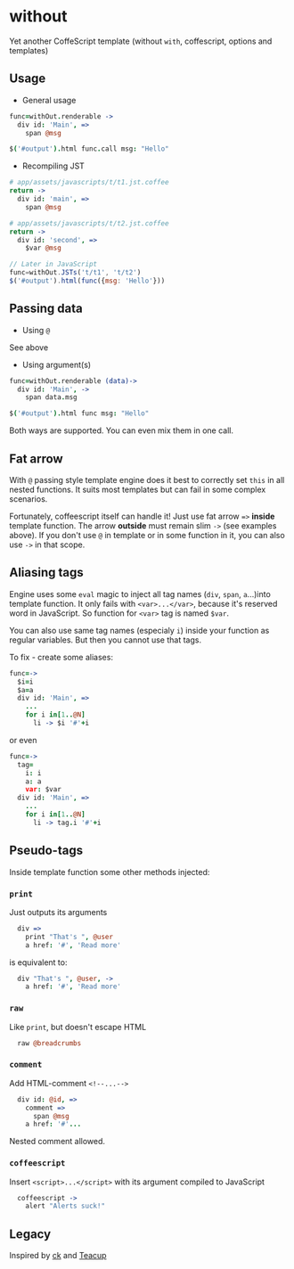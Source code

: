 # without

Yet another CoffeScript template (without `with`, coffescript, options and templates)

## Usage

* General usage

```coffee
func=withOut.renderable ->
  div id: 'Main', =>
    span @msg

$('#output').html func.call msg: "Hello"
```

* Recompiling JST

```coffee
# app/assets/javascripts/t/t1.jst.coffee
return ->
  div id: 'main', =>
    span @msg

# app/assets/javascripts/t/t2.jst.coffee
return ->
  div id: 'second', =>
    $var @msg

```

```javascript
// Later in JavaScript
func=withOut.JSTs('t/t1', 't/t2')
$('#output').html(func({msg: 'Hello'}))
```

## Passing data

* Using `@`

See above

* Using argument(s)

```coffee
func=withOut.renderable (data)->
  div id: 'Main', ->
    span data.msg

$('#output').html func msg: "Hello"
```

Both ways are supported. You can even mix them in one call.

## Fat arrow

With `@` passing style template engine does it best to correctly set `this` in all nested functions.
It suits most templates but can fail in some complex scenarios.

Fortunately, coffeescript itself can handle it! Just use fat arrow `=>` **inside** template function.
The arrow **outside** must remain slim `->` (see examples above). If you don't use `@` in template or 
in some function in it, you can also use `->` in that scope.

## Aliasing tags

Engine uses some `eval` magic to inject all tag names (`div`, `span`, `a`...)into template function.
It only fails with `<var>...</var>`, because it's reserved word in JavaScript. So function for `<var>`
tag is named `$var`.

You can also use same tag names (especialy `i`) inside your function as regular variables. But then
you cannot use that tags.

To fix - create some aliases:

```coffee
func=->
  $i=i
  $a=a
  div id: 'Main', =>
    ...
    for i in[1..@N]
      li -> $i '#'+i
```

or even

```coffee
func=->
  tag=
    i: i
    a: a
    var: $var
  div id: 'Main', =>
    ...
    for i in[1..@N]
      li -> tag.i '#'+i
```

## Pseudo-tags

Inside template function some other methods injected:

### `print`
Just outputs its arguments

```coffee
  div =>
    print "That's ", @user
    a href: '#', 'Read more'
```

is equivalent to:

```coffee
  div "That's ", @user, ->
    a href: '#', 'Read more'
```

### `raw`
Like `print`, but doesn't escape HTML

```coffee
  raw @breadcrumbs
```

### `comment`
Add HTML-comment `<!--...-->`

```coffee
  div id: @id, =>
    comment =>
      span @msg
    a href: '#'...
```

Nested comment allowed.

### `coffeescript`

Insert `<script>...</script>` with its argument compiled to JavaScript

```coffee
  coffeescript ->
    alert "Alerts suck!"
```

## Legacy
Inspired by [ck](https://github.com/aeosynth/ck) and [Teacup](https://github.com/goodeggs/teacup)
